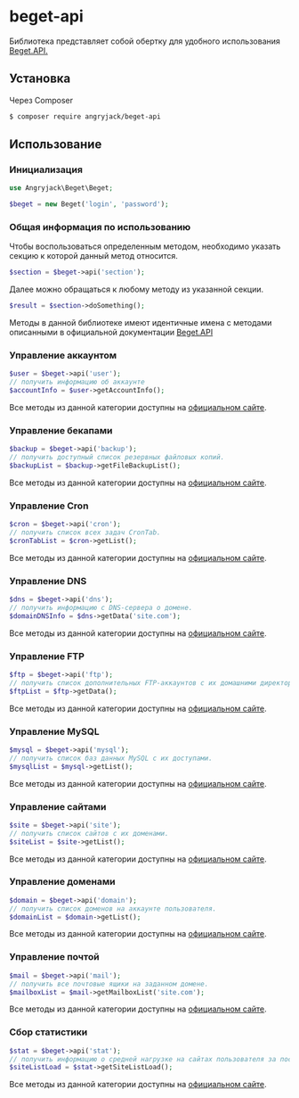 # beget-api
Библиотека представляет собой обертку для удобного использования [Beget.API.](https://www.beget.com/ru/api)


## Установка

Через Composer

``` bash
$ composer require angryjack/beget-api
```

## Использование

### Инициализация
``` php
use Angryjack\Beget\Beget;

$beget = new Beget('login', 'password');
```
### Общая информация по использованию
Чтобы воспользоваться определенным методом, необходимо указать секцию к которой данный метод относится. 
``` php
$section = $beget->api('section');
```
Далее можно обращаться к любому методу из указанной секции. 
``` php
$result = $section->doSomething();
```
Методы в данной библиотеке имеют идентичные имена с методами описанными в официальной документации [Beget.API](https://www.beget.com/ru/api)

### Управление аккаунтом
``` php
$user = $beget->api('user');
// получить информацию об аккаунте
$accountInfo = $user->getAccountInfo();
```
Все методы из данной категории доступны на [официальном сайте](https://www.beget.com/ru/api/user).

### Управление бекапами
``` php
$backup = $beget->api('backup');
// получить доступный список резервных файловых копий.
$backupList = $backup->getFileBackupList();
```
Все методы из данной категории доступны на [официальном сайте](https://www.beget.com/ru/api/backup).

### Управление Cron
``` php
$cron = $beget->api('cron');
// получить список всех задач CronTab.
$cronTabList = $cron->getList();
```
Все методы из данной категории доступны на [официальном сайте](https://www.beget.com/ru/api/crontab).

### Управление DNS
``` php
$dns = $beget->api('dns');
// получить информацию с DNS-сервера о домене.
$domainDNSInfo = $dns->getData('site.com');
```
Все методы из данной категории доступны на [официальном сайте](https://www.beget.com/ru/api/dns).

### Управление FTP
``` php
$ftp = $beget->api('ftp');
// получить список дополнительных FTP-аккаунтов с их домашними директориями.
$ftpList = $ftp->getData();
```
Все методы из данной категории доступны на [официальном сайте](https://www.beget.com/ru/api/ftp).

### Управление MySQL
``` php
$mysql = $beget->api('mysql');
// получить список баз данных MySQL с их доступами.
$mysqlList = $mysql->getList();
```
Все методы из данной категории доступны на [официальном сайте](https://www.beget.com/ru/api/mysql).

### Управление сайтами
``` php
$site = $beget->api('site');
// получить список сайтов с их доменами.
$siteList = $site->getList();
```
Все методы из данной категории доступны на [официальном сайте](https://www.beget.com/ru/api/sites).

### Управление доменами
``` php
$domain = $beget->api('domain');
// получить список доменов на аккаунте пользователя.
$domainList = $domain->getList();
```
Все методы из данной категории доступны на [официальном сайте](https://www.beget.com/ru/api/domains).

### Управление почтой
``` php
$mail = $beget->api('mail');
// получить все почтовые ящики на заданном домене.
$mailboxList = $mail->getMailboxList('site.com');
```
Все методы из данной категории доступны на [официальном сайте](https://www.beget.com/ru/api/mail).

### Сбор статистики
``` php
$stat = $beget->api('stat');
// получить информацию о средней нагрузке на сайтах пользователя за последний месяц.
$siteListLoad = $stat->getSiteListLoad();
```
Все методы из данной категории доступны на [официальном сайте](https://www.beget.com/ru/api/stat).
